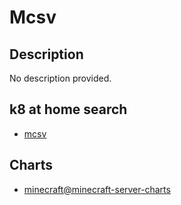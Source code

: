 # Mcsv

## Description

No description provided.

## k8 at home search

- [mcsv](https://nanne.dev/k8s-at-home-search/#/mcsv)

## Charts

- [minecraft@minecraft-server-charts](https://itzg.github.io/minecraft-server-charts/)
